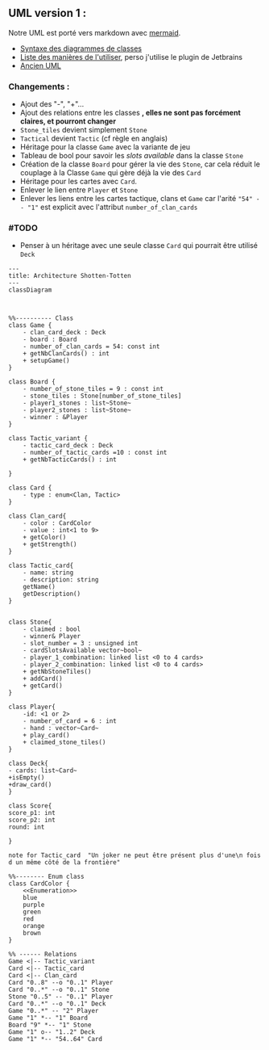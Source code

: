 
## UML version 1 :
Notre UML est porté vers markdown avec [mermaid](https://mermaid.js.org).
  
- [Syntaxe des diagrammes de classes](https://mermaid.js.org/syntax/classDiagram.html)
- [Liste des manières de l'utiliser](https://mermaid.js.org/ecosystem/integrations.html), perso j'utilise le plugin de Jetbrains
- [Ancien UML](https://codimd.math.cnrs.fr/VEjH14SwRfq9q9YtunKFbg?both)

### Changements :
- Ajout des "-", "+"...
- Ajout des relations entre les classes **, elles ne sont pas forcément claires, et pourront changer**
- `Stone_tiles` devient simplement `Stone`
- `Tactical` devient `Tactic` (cf règle en anglais)
- Héritage pour la classe `Game` avec la variante de jeu
- Tableau de bool pour savoir les _slots available_ dans la classe `Stone` 
- Création de la classe `Board` pour gérer la vie des `Stone`, car cela réduit le couplage à la Classe `Game` qui gère déjà la vie des `Card`
- Héritage pour les cartes avec `Card`.
- Enlever le lien entre `Player` et `Stone`
- Enlever les liens entre les cartes tactique, clans et `Game` car l'arité `"54" -- "1"` est explicit avec l'attribut `number_of_clan_cards`

### #TODO
- Penser à un héritage avec une seule classe `Card` qui pourrait être utilisé `Deck`

```mermaid
---
title: Architecture Shotten-Totten
---
classDiagram



%%---------- Class
class Game {
    - clan_card_deck : Deck
    - board : Board
    - number_of_clan_cards = 54: const int
    + getNbClanCards() : int
    + setupGame()
}

class Board {
    - number_of_stone_tiles = 9 : const int
    - stone_tiles : Stone[number_of_stone_tiles]
    - player1_stones : list~Stone~
    - player2_stones : list~Stone~
    - winner : &Player
}

class Tactic_variant {
    - tactic_card_deck : Deck
    - number_of_tactic_cards =10 : const int
    + getNbTacticCards() : int
    
}

class Card {
    - type : enum<Clan, Tactic>
}

class Clan_card{
    - color : CardColor
    - value : int<1 to 9>
    + getColor()
    + getStrength()
}

class Tactic_card{
    - name: string
    - description: string
    getName()
    getDescription()
}


class Stone{
    - claimed : bool
    - winner& Player
    - slot_number = 3 : unsigned int
    - cardSlotsAvailable vector~bool~
    - player_1_combination: linked list <0 to 4 cards>
    - player_2_combination: linked list <0 to 4 cards>
    + getNbStoneTiles()
    + addCard()
    + getCard()
}

class Player{
    -id: <1 or 2>
    - number_of_card = 6 : int
    - hand : vector~Card~
    + play_card()
    + claimed_stone_tiles()
}

class Deck{
- cards: list~Card~
+isEmpty()
+draw_card()
}

class Score{
score_p1: int
score_p2: int
round: int

}

note for Tactic_card  "Un joker ne peut être présent plus d'une\n fois d un même côté de la frontière"

%%-------- Enum class
class CardColor {
    <<Enumeration>>
    blue
    purple
    green
    red
    orange
    brown
}
    
%% ------ Relations
Game <|-- Tactic_variant
Card <|-- Tactic_card
Card <|-- Clan_card
Card "0..8" --o "0..1" Player
Card "0..*" --o "0..1" Stone
Stone "0..5" -- "0..1" Player
Card "0..*" --o "0..1" Deck
Game "0..*" -- "2" Player
Game "1" *-- "1" Board
Board "9" *-- "1" Stone
Game "1" o-- "1..2" Deck
Game "1" *-- "54..64" Card


```
